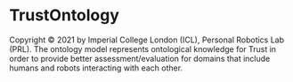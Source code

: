 # TrustOntology
Copyright © 2021 by Imperial College London (ICL), Personal Robotics Lab (PRL). The ontology model represents ontological knowledge for Trust in order to provide better assessment/evaluation for domains that include humans and robots interacting with each other.
